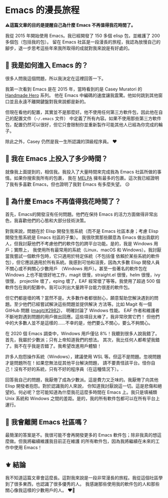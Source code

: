 # Emacs 的漫長旅程


**⚠️這篇文章的目的是提醒自己為什麼 Emacs 不再值得我花時間了。**

我從 2015 年開始使用 Emacs。我已經開發了 150 多個 elisp 包，並維護了 200 多個包（包括我的包）。
留在 Emacs 社區是一段漫長的旅程，我認為放慢自己的腳步，退一步思考這些年來我所取得的成就對我來說是有好處的。

<!-- more -->

## 💫 我是如何進入 Emacs 的？

很多人問我這個問題，所以我決定在這裡回答一下。

我第一次看到 Emacs 是在 2015 年，當時看到的是 Casey Muratori 的 [Handmade Hero][] 系列。
他在 Emacs 中編碼的速度讓我震驚。他如何跳到其他窗口並且永遠不離開鍵盤對我來說都是新的。

但現在看他的配置，其實並不是那麼好。他不使用任何第三方軟件包，因此他在自己的配置文件（`~/.emacs` 文件）
中定義了所有內容。如果不使用那些第三方軟件包，配置仍然可以很好，但它只會限制你並重新製作可能其他人已經為你完成的輪子。

除此之外，Casey 仍然是我一生所認識的頂級程序員。 ❤️

## 💫 我在 Emacs 上投入了多少時間？

就像我上面提到的，相信我。我投入了大量時間來完成我為 Emacs 社區所做的事情。如果你搜索我所有的包裹，
我在 [MELPA][] 擁有最多的包裹。這次我已經證明了我有多喜歡 Emacs，但也證明了我對 Emacs 有多麼失望。 😥

## 💫 為什麼 Emacs 不再值得我花時間了？

首先，Emacs的開發沒有任何問題。他們在保持 Emacs 的活力方面做得非常出色，我喜歡他們的心態和大部分技術決策。

對我來說，問題在於 Elisp 開發生態系統（而不是 Emacs 社區本身；考慮 Elisp 開發生態系統是 Emacs 社區的子集）。
我很欣賞那些願意為 Emacs 做出貢獻的人，但我討厭他們不考慮他們的軟件包的跨平台功能。是的，我是 Windows 用戶；實際上，
我使用所有最常用的系統（Linux、macOS 和 Windows）。我討厭當我嘗試一個軟件包時，它只適用於特定係統（不包括僅
依賴於某些系統的軟件包），但它應該適用於所有系統。我感到可怕和沮喪，因為大多數 Elisp 開發人員不關心或不夠關心少數用戶
（Windows 用戶）。甚至一些著名的軟件包在 Windows 上也不能很好地工作，magit 很慢，straight.el 很慢，helm 很慢，ivy 很慢，
projectile 壞了，eping 壞了，EAF 經常壞了等等。我使用了超過 500 個軟件包在我的配置中。我可以列出大量跨平台能力很差的軟件包。

但它們都是壞的嗎？當然不是。大多數作者都很耐心，願意幫助您解決遇到的問題。至少他們已經嘗試解決這些問題並提供解決
方法等。比如 Magit 有一個 GitHub 問題 ([magit/#2982](https://github.com/magit/magit/issues/2982))，
明確討論了 Windows 性能。 EAF 作者和維護者不斷地對遇到問題的用戶做出回應。這些項目太棒了，我非常欣賞它們！
但他們中的大多數人並不是這樣的……不幸的是，他們要么不關心，要么不夠關心。

在 2020 個 Emacs 調查中，Windows 用戶僅佔 8%！我聽到很多人說我錯了。首先，我屬於少數派；只有上帝知道我們的想法。
其次，我比任何人都希望我錯了。我不在乎我是否錯了。我希望改進用戶體驗！

許多人抱怨操作系統（Windows），建議使用 WSL 等。但這不是問題。忽視問題才是問題所在！如果您無法從其他平台解決問題，
請不要責怪該平台。怪你自己！沒有不好的系統，只有不好的程序員（在這種情況下）。.

回答我自己的問題，我厭倦了成為少數派。這是費力又乏味的。我厭倦了向其他 Elisp 開發者抱怨。對於認識我的人來說，
你知道我討厭說這一切。這是悲傷和絕望的。何必呢？您可能知道為什麼我花這麼多時間在 Emacs 上。我只是填補類 Unix 
系統和 Windows 之間的差距。是的，我的所有軟件包都可以在所有平台上運行。

## 💫 我會離開 Emacs 社區嗎？


最簡潔的答案是不。我很可能不會再開發更多的 Emacs 軟件包；除非我真的想這麼做。但我將繼續維護我目前正在維護
的所有軟件包，因為我將繼續在未來的工作中使用 Emacs！

## ⚜️ 結論

我不知道這篇文章會這麼長。這對我來說是一段非常漫長的旅程。我從這個社區學到了很多東西，也認識了很多優秀的人。
我感謝那些使用我的軟件包的人和那些關心像我這樣的少數用戶的人。 ❤️🙏


[Handmade Hero]: https://handmadehero.org/
[MELPA]: https://melpa.org/#/


